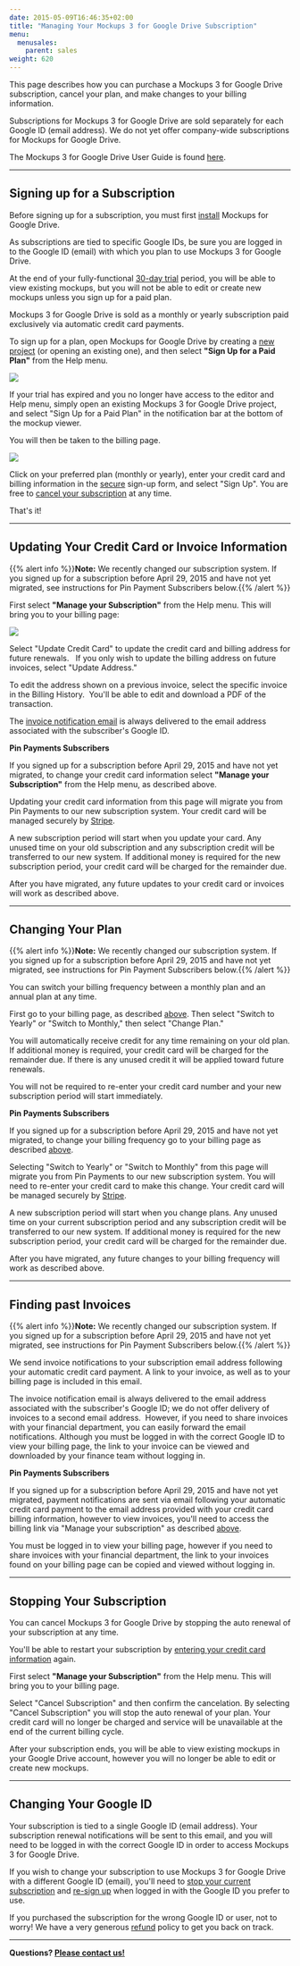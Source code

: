 ```yaml
---
date: 2015-05-09T16:46:35+02:00
title: "Managing Your Mockups 3 for Google Drive Subscription"
menu:
  menusales:
    parent: sales
weight: 620
---
```


This page describes how you can purchase a Mockups 3 for Google Drive subscription, cancel your plan, and make changes to your billing information.

Subscriptions for Mockups 3 for Google Drive are sold separately for each Google ID (email address). We do not yet offer company-wide subscriptions for Mockups for Google Drive.

The Mockups 3 for Google Drive User Guide is found [here](https://docs.balsamiq.com/google-drive/user-guide/).

* * *

## Signing up for a Subscription

Before signing up for a subscription, you must first [install](https://docs.balsamiq.com/google-drive/user-guide/#installation) Mockups for Google Drive.

As subscriptions are tied to specific Google IDs, be sure you are logged in to the Google ID (email) with which you plan to use Mockups 3 for Google Drive.

At the end of your fully-functional [30-day trial](/sales/evaluate/) period, you will be able to view existing mockups, but you will not be able to edit or create new mockups unless you sign up for a paid plan.

Mockups 3 for Google Drive is sold as a monthly or yearly subscription paid exclusively via automatic credit card payments.

To sign up for a plan, open Mockups for Google Drive by creating a [new project](https://docs.balsamiq.com/google-drive/user-guide/#creating-a-new-project) (or opening an existing one), and then select **"Sign Up for a Paid Plan"** from the Help menu.

![](https://media.balsamiq.com/img/support/docs/gdrive/userguide/help_signup.png)

If your trial has expired and you no longer have access to the editor and Help menu, simply open an existing Mockups 3 for Google Drive project, and select "Sign Up for a Paid Plan" in the notification bar at the bottom of the mockup viewer.

You will then be taken to the billing page.

![](https://media.balsamiq.com/img/support/docs/gdrive/userguide/gdrive_billing_signup.png)

Click on your preferred plan (monthly or yearly), enter your credit card and billing information in the [secure](/sales/safe/) sign-up form, and select "Sign Up". You are free to [cancel your subscription](#stopping-your-subscription) at any time.

That's it!

* * *

## Updating Your Credit Card or Invoice Information

{{% alert info %}}**Note:** We recently changed our subscription system. If you signed up for a subscription before April 29, 2015 and have not yet migrated, see instructions for Pin Payment Subscribers below.{{% /alert %}}

First select **"Manage your Subscription"** from the Help menu. This will bring you to your billing page:

![](https://media.balsamiq.com/img/support/docs/gdrive/userguide/gdrive_billing_active.png)

Select "Update Credit Card" to update the credit card and billing address for future renewals.   If you only wish to update the billing address on future invoices, select "Update Address." 

To edit the address shown on a previous invoice, select the specific invoice in the Billing History.  You'll be able to edit and download a PDF of the transaction.

The [invoice notification email](#finding-past-invoices) is always delivered to the email address associated with the subscriber's Google ID.

**Pin Payments Subscribers**

If you signed up for a subscription before April 29, 2015 and have not yet migrated, to change your credit card information select **"Manage your Subscription"** from the Help menu, as described above.

Updating your credit card information from this page will migrate you from Pin Payments to our new subscription system. Your credit card will be managed securely by [Stripe](/sales/safe/).

A new subscription period will start when you update your card. Any unused time on your old subscription and any subscription credit will be transferred to our new system. If additional money is required for the new subscription period, your credit card will be charged for the remainder due.

After you have migrated, any future updates to your credit card or invoices will work as described above.

* * *

## Changing Your Plan

{{% alert info %}}**Note:** We recently changed our subscription system. If you signed up for a subscription before April 29, 2015 and have not yet migrated, see instructions for Pin Payment Subscribers below.{{% /alert %}}

You can switch your billing frequency between a monthly plan and an annual plan at any time.

First go to your billing page, as described [above](#updating-your-credit-card-or-invoice-information). Then select "Switch to Yearly" or "Switch to Monthly," then select "Change Plan."

You will automatically receive credit for any time remaining on your old plan. If additional money is required, your credit card will be charged for the remainder due. If there is any unused credit it will be applied toward future renewals.

You will not be required to re-enter your credit card number and your new subscription period will start immediately.

**Pin Payments Subscribers**

If you signed up for a subscription before April 29, 2015 and have not yet migrated, to change your billing frequency go to your billing page as described [above](1550556#updateccinfo).

Selecting "Switch to Yearly" or "Switch to Monthly" from this page will migrate you from Pin Payments to our new subscription system. You will need to re-enter your credit card to make this change. Your credit card will be managed securely by [Stripe](/sales/safe/).

A new subscription period will start when you change plans. Any unused time on your current subscription period and any subscription credit will be transferred to our new system. If additional money is required for the new subscription period, your credit card will be charged for the remainder due.

After you have migrated, any future changes to your billing frequency will work as described above.

* * *

## Finding past Invoices

{{% alert info %}}**Note:** We recently changed our subscription system. If you signed up for a subscription before April 29, 2015 and have not yet migrated, see instructions for Pin Payment Subscribers below.{{% /alert %}}

We send invoice notifications to your subscription email address following your automatic credit card payment. A link to your invoice, as well as to your billing page is included in this email.

The invoice notification email is always delivered to the email address associated with the subscriber's Google ID; we do not offer delivery of invoices to a second email address.  However, if you need to share invoices with your financial department, you can easily forward the email notifications. Although you must be logged in with the correct Google ID to view your billing page, the link to your invoice can be viewed and downloaded by your finance team without logging in. 

**Pin Payments Subscribers**

If you signed up for a subscription before April 29, 2015 and have not yet migrated, payment notifications are sent via email following your automatic credit card payment to the email address provided with your credit card billing information, however to view invoices, you'll need to access the billing link via "Manage your subscription" as described [above](#updating-your-credit-card-or-invoice-information).

You must be logged in to view your billing page, however if you need to share invoices with your financial department, the link to your invoices found on your billing page can be copied and viewed without logging in.

* * *

## Stopping Your Subscription

You can cancel Mockups 3 for Google Drive by stopping the auto renewal of your subscription at any time.

You'll be able to restart your subscription by [entering your credit card information](#signing-up-for-a-subscription) again.

First select **"Manage your Subscription"** from the Help menu. This will bring you to your billing page.

Select "Cancel Subscription" and then confirm the cancelation. By selecting "Cancel Subscription" you will stop the auto renewal of your plan. Your credit card will no longer be charged and service will be unavailable at the end of the current billing cycle.

After your subscription ends, you will be able to view existing mockups in your Google Drive account, however you will no longer be able to edit or create new mockups.

* * *

## Changing Your Google ID

Your subscription is tied to a single Google ID (email address). Your subscription renewal notifications will be sent to this email, and you will need to be logged in with the correct Google ID in order to access Mockups 3 for Google Drive.

If you wish to change your subscription to use Mockups 3 for Google Drive with a different Google ID (email), you'll need to [stop your current subscription](#stopping-your-subscription) and [re-sign up](#signing-up-for-a-subscription) when logged in with the Google ID you prefer to use.

If you purchased the subscription for the wrong Google ID or user, not to worry! We have a very generous [refund](/sales/refunds/) policy to get you back on track.

* * *

​**Questions? [Please contact us!](mailto:sales@balsamiq.com?subject=I%20have%20questions%20regarding%20my%20Mockups%20for%20Google%20Drive%20Subscription)**
